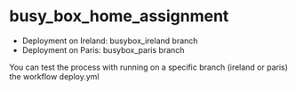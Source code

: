 # busy_box_home_assignment
- Deployment on Ireland: busybox_ireland branch
- Deployment on Paris: busybox_paris branch

You can test the process with running on a specific branch (ireland or paris) the workflow deploy.yml

